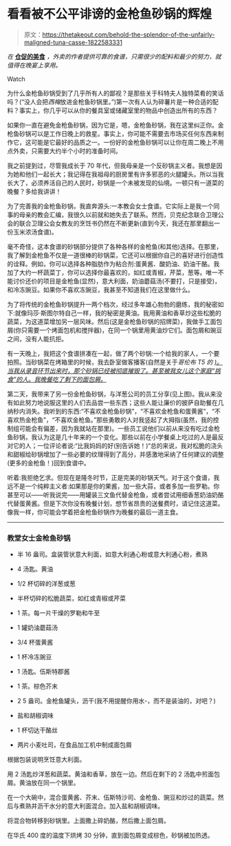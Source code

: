 # 看看被不公平诽谤的金枪鱼砂锅的辉煌

> 原文：<https://thetakeout.com/behold-the-splendor-of-the-unfairly-maligned-tuna-casse-1822583331>

*在* [**仓促的美食**](https://thetakeout.com/tag/hasty-gourmet) *，*外卖*的作者提供可靠的食谱，只需很少的配料和最少的努力，就值得在晚宴上享用。*

Watch

为什么金枪鱼砂锅受到了几乎所有人的鄙视？是那些关于科特夫人独特菜肴的笑话吗？(“没人会把*西梅*放进金枪鱼砂锅里。”)第一次有人认为碎薯片是一种合适的配料？事实上，你几乎可以从你的餐具室或储藏室里的物品中创造出所有的东西？

如果你一直在避免金枪鱼砂锅，因为它是，嗯，金枪鱼砂锅，我在这里纠正你。金枪鱼砂锅可以是工作日晚上的救星。事实上，你可能不需要去市场买任何东西来制作它，这可能是它最好的品质之一。一份好的金枪鱼砂锅可以让你在周二晚上不用点外卖，只需要大约半个小时的准备时间。

我之前提到过，尽管我成长于 70 年代，但我母亲是一个反砂锅主义者。我想是因为她和他们一起长大；我记得在我祖母的厨房里有许多邪恶的火腿罐头。所以当我长大了，必须养活自己的人民时，砂锅是一个未被发现的仙境。一顿只有一道菜的晚餐？多给我讲讲！

为了完善我的金枪鱼砂锅，我直奔源头:一本教会女士食谱。它实际上是我一个同事的母亲的教会汇编，我很久以前就和她失去了联系。然而，贝克纪念联合卫理公会的联合卫理公会女教友的烹饪书仍然在不断更新(直到今天，我还在那里翻出一份玉米浓汤食谱)。

毫不奇怪，这本食谱的砂锅部分提供了各种各样的金枪鱼(和其他)选择。在那里，我了解到金枪鱼不仅是一道很棒的砂锅菜，它还可以根据你自己的喜好进行创造性的诠释。例如，你可以选择各种脂肪作为粘合剂:蛋黄酱、酸奶油、奶油干酪。我加了大约一杯蔬菜丁，你可以选择你最喜欢的，如红或青椒，芹菜，葱等。唯一不能讨价还价的项目是金枪鱼(显然)，意大利面，奶油蘑菇汤(不要打，只是接受)，和冷冻豌豆。如果你不喜欢冻豌豆，我甚至不知道我们在这里做什么。

为了将传统的金枪鱼砂锅提升一两个档次，经过多年雄心勃勃的磨练，我的秘密如下:就像玛莎·斯图尔特自己一样，我的秘密是黄油。我用黄油和香草炒这些松脆的蔬菜，为这道菜增加另一层风味。然后(这是金枪鱼砂锅的招牌菜)，我做手工面包屑(你只需要一个烤面包机和搅拌器)，在同一个锅里用黄油炒它们。面包屑和豌豆之间，没有人能抗拒。

有一天晚上，我把这个食谱拼凑在一起，做了两个砂锅:一个给我的家人，一个要拍照。当砂锅菜在烤箱里的时候，我去卧室做客播客(自然是关于*哥伦布 T5 的 [)。当我从录音环节出来时，那个砂锅已经被彻底摧毁了。甚至被我女儿这个家庭“挑食”的人。我晚餐吃了剩下的面包屑。](http://thecitydesk.net/justonemorething/)*

第二天，我带来了另一份金枪鱼砂锅，与洋葱公司的员工分享(见上图)。我从来没有如此努力地说服这里的人们去品尝一些东西；这些人能让廉价的披萨自助餐在几纳秒内消失。我听到的东西:“不喜欢金枪鱼砂锅”，“不喜欢金枪鱼和蛋黄酱”，“不喜欢热金枪鱼”，“不喜欢金枪鱼。”那些勇敢的人对我竖起了大拇指(虽然，我的控制组可能会有偏差，因为我就站在那里)。一些员工说他们以前从来没有吃过金枪鱼砂锅，我认为这是几十年来的一个变化。那些以前在小学餐桌上吃过的人是最反对它的人；一位评论者说:“比我妈妈的好(别告诉她！)“总的来说，我对松脆的浇头和甜椒给砂锅增加了一些必要的纹理得到了高分，并感激地采纳了任何建议的调整(更多的金枪鱼！)回到食谱中。

听着:我拒绝乞求。但现在是隆冬时节，正是完美的砂锅天气。对于这个食谱，我远不是一个纯粹主义者:如果那是你的果酱，加一些大蒜，或者多加一些罗勒。你甚至可以——听我说完——用罐装三文鱼代替金枪鱼，或者尝试用细香葱奶油奶酪代替蛋黄酱。但是下次你没有晚餐计划，想节省昂贵的送餐费时，请记住这道菜。像我一样，你可能会学着把金枪鱼砂锅作为晚餐的最后一道主食。

* * *

### 教堂女士金枪鱼砂锅

*   半 16 盎司。盒装管状意大利面，如意大利通心粉或意大利通心粉，煮熟

*   4 汤匙。黄油

*   1/2 杯切碎的洋葱或葱

*   半杯切碎的松脆蔬菜，如红或青椒或芹菜

*   1 茶。每一片干燥的罗勒和牛至

*   1 罐奶油蘑菇汤

*   3/4 杯蛋黄酱

*   1 杯冷冻豌豆
*   1 汤匙。伍斯特郡酱

*   1 茶。棕色芥末

*   2 5 盎司。金枪鱼罐头，沥干(我不用提醒你用水-，而不是装油的，对吧？)

*   盐和胡椒调味

*   1 杯切达干酪丝

*   两片小麦吐司，在食品加工机中制成面包屑

根据包装说明烹饪意大利面。

用 2 汤匙炒洋葱和蔬菜。黄油和香草，放在一边。然后在剩下的 2 汤匙中煎面包屑。黄油放在同一个锅里。

在一个大碗中，混合蛋黄酱、芥末、伍斯特沙司、金枪鱼、豌豆和炒过的蔬菜。然后与煮熟并沥干水分的意大利面混合。加入盐和胡椒调味。

将混合物转移到砂锅里。上面撒上碎奶酪，然后撒上面包屑。

在华氏 400 度的温度下烘烤 30 分钟，直到面包屑变成棕色，砂锅被加热透。